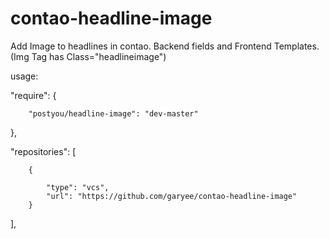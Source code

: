 contao-headline-image
==============
Add Image to headlines in contao.
Backend fields and Frontend Templates.
(Img Tag has Class="headlineimage")

usage:

"require": {

        "postyou/headline-image": "dev-master"
},


"repositories": [

        {
        
            "type": "vcs",
            "url": "https://github.com/garyee/contao-headline-image"
        }
],
